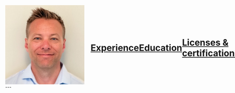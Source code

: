 <div style="display: flex; align-items: center;">
  <img src="/Bilder/rune.jfif" alt="Rune Andersen" style="width: 50%; margin-right: 20px;">
  <p>

![rune!](/Bilder/rune.jfif)  

# [Experience](/Experience.md)

<br>
<br>

# [Education](/Education.md)



<br>
<br>

# [Licenses & certifications](/Certifications.md)

<br>
<br>

[![Logo!](/Bilder/Logo.png)](https://www.linkedin.com/in/rune-andersen-9837a733/) 

</p>
</div>
---
